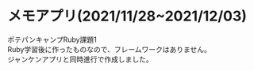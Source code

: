 # メモアプリ(2021/11/28~2021/12/03)
ポテパンキャンプRuby課題1  
Ruby学習後に作ったものなので、フレームワークはありません。  
ジャンケンアプリと同時進行で作成しました。
